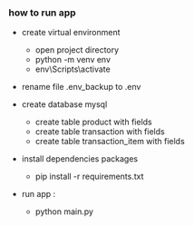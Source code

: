 ### how to run app
- create virtual environment
  - open project directory
  - python -m venv env
  - env\Scripts\activate

- rename file .env_backup to .env

- create database mysql
  - create table product with fields
  - create table transaction with fields
  - create table transaction_item with fields

- install dependencies packages
  - pip install -r requirements.txt
- run app : 
  - python main.py
